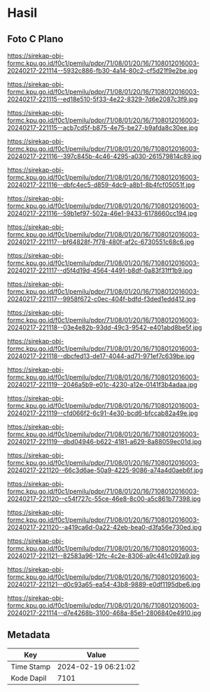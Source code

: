 # Hasil

## Foto C Plano

https://sirekap-obj-formc.kpu.go.id/f0c1/pemilu/pdpr/71/08/01/20/16/7108012016003-20240217-221114--5932c886-fb30-4a14-80c2-cf5d21f9e2be.jpg

https://sirekap-obj-formc.kpu.go.id/f0c1/pemilu/pdpr/71/08/01/20/16/7108012016003-20240217-221115--ed18e510-5f33-4e22-8329-7d6e2087c3f9.jpg

https://sirekap-obj-formc.kpu.go.id/f0c1/pemilu/pdpr/71/08/01/20/16/7108012016003-20240217-221115--acb7cd5f-b875-4e75-be27-b9afda8c30ee.jpg

https://sirekap-obj-formc.kpu.go.id/f0c1/pemilu/pdpr/71/08/01/20/16/7108012016003-20240217-221116--397c845b-4c46-4295-a030-261579814c89.jpg

https://sirekap-obj-formc.kpu.go.id/f0c1/pemilu/pdpr/71/08/01/20/16/7108012016003-20240217-221116--dbfc4ec5-d859-4dc9-a8b1-8b4fcf05051f.jpg

https://sirekap-obj-formc.kpu.go.id/f0c1/pemilu/pdpr/71/08/01/20/16/7108012016003-20240217-221116--59b1ef97-502a-46e1-9433-6178660cc194.jpg

https://sirekap-obj-formc.kpu.go.id/f0c1/pemilu/pdpr/71/08/01/20/16/7108012016003-20240217-221117--bf64828f-7f78-480f-af2c-6730551c68c6.jpg

https://sirekap-obj-formc.kpu.go.id/f0c1/pemilu/pdpr/71/08/01/20/16/7108012016003-20240217-221117--d5f4d19d-4564-4491-b8df-0a83f31ff1b9.jpg

https://sirekap-obj-formc.kpu.go.id/f0c1/pemilu/pdpr/71/08/01/20/16/7108012016003-20240217-221117--9958f672-c0ec-404f-bdfd-f3ded1edd412.jpg

https://sirekap-obj-formc.kpu.go.id/f0c1/pemilu/pdpr/71/08/01/20/16/7108012016003-20240217-221118--03e4e82b-93dd-49c3-9542-e401abd8be5f.jpg

https://sirekap-obj-formc.kpu.go.id/f0c1/pemilu/pdpr/71/08/01/20/16/7108012016003-20240217-221118--dbcfed13-de17-4044-ad71-971ef7c639be.jpg

https://sirekap-obj-formc.kpu.go.id/f0c1/pemilu/pdpr/71/08/01/20/16/7108012016003-20240217-221119--2046a5b9-e01c-4230-a12e-0141f3b4adaa.jpg

https://sirekap-obj-formc.kpu.go.id/f0c1/pemilu/pdpr/71/08/01/20/16/7108012016003-20240217-221119--cfd066f2-6c91-4e30-bcd6-bfccab82a49e.jpg

https://sirekap-obj-formc.kpu.go.id/f0c1/pemilu/pdpr/71/08/01/20/16/7108012016003-20240217-221119--dbd04946-b622-4181-a629-8a88059ec01d.jpg

https://sirekap-obj-formc.kpu.go.id/f0c1/pemilu/pdpr/71/08/01/20/16/7108012016003-20240217-221120--66c3d6ae-50a9-4225-9086-a74a4d0aeb6f.jpg

https://sirekap-obj-formc.kpu.go.id/f0c1/pemilu/pdpr/71/08/01/20/16/7108012016003-20240217-221120--c54f727c-55ce-46e8-8c00-a5c861b77398.jpg

https://sirekap-obj-formc.kpu.go.id/f0c1/pemilu/pdpr/71/08/01/20/16/7108012016003-20240217-221120--a419ca6d-0a22-42eb-bea0-d3fa56e730ed.jpg

https://sirekap-obj-formc.kpu.go.id/f0c1/pemilu/pdpr/71/08/01/20/16/7108012016003-20240217-221121--82583a96-12fc-4c2e-8306-a9c441c092a9.jpg

https://sirekap-obj-formc.kpu.go.id/f0c1/pemilu/pdpr/71/08/01/20/16/7108012016003-20240217-221121--d0c93a65-ea54-43b8-9889-e0df1195dbe6.jpg

https://sirekap-obj-formc.kpu.go.id/f0c1/pemilu/pdpr/71/08/01/20/16/7108012016003-20240217-221114--d7e4268b-3100-468a-85e1-2806840e4910.jpg


## Metadata

| Key        | Value               |
| ---------- | ------------------- |
| Time Stamp | 2024-02-19 06:21:02 |
| Kode Dapil | 7101                |



